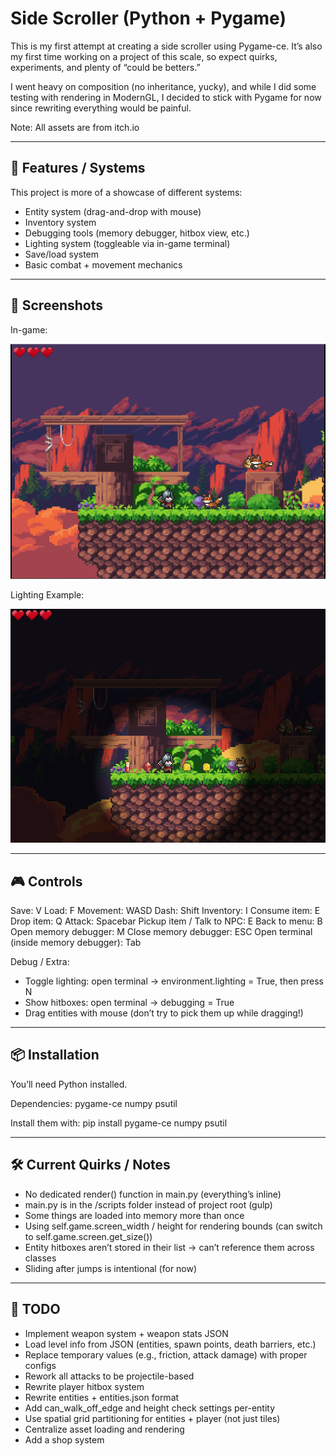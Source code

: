 Side Scroller (Python + Pygame)
================================

This is my first attempt at creating a side scroller using Pygame-ce.
It’s also my first time working on a project of this scale, so expect quirks, experiments,
and plenty of “could be betters.”  

I went heavy on composition (no inheritance, yucky), and while I did some testing
with rendering in ModernGL, I decided to stick with Pygame for now since rewriting
everything would be painful.  

Note: All assets are from itch.io

------------------------------------------------------------
🚀 Features / Systems
------------------------------------------------------------
This project is more of a showcase of different systems:
- Entity system (drag-and-drop with mouse)
- Inventory system
- Debugging tools (memory debugger, hitbox view, etc.)
- Lighting system (toggleable via in-game terminal)
- Save/load system
- Basic combat + movement mechanics

------------------------------------------------------------
📸 Screenshots
------------------------------------------------------------
In-game:

![image alt](https://github.com/TheLord699/SideScrollerPython/blob/a9c685ae1db8d070a10e447c9e7f7f11895733ff/Title.png?raw=true)


Lighting Example:

![image alt](https://github.com/TheLord699/SideScrollerPython/blob/e03d5a201bbb3d47f0805023a4e0e42a7e3cb6c3/Title_light.png?raw=true)

------------------------------------------------------------
🎮 Controls
------------------------------------------------------------
Save: V
Load: F
Movement: WASD
Dash: Shift
Inventory: I
Consume item: E
Drop item: Q
Attack: Spacebar
Pickup item / Talk to NPC: E
Back to menu: B
Open memory debugger: M
Close memory debugger: ESC
Open terminal (inside memory debugger): Tab

Debug / Extra:
- Toggle lighting: open terminal → environment.lighting = True, then press N
- Show hitboxes: open terminal → debugging = True
- Drag entities with mouse (don’t try to pick them up while dragging!)

------------------------------------------------------------
📦 Installation
------------------------------------------------------------
You’ll need Python installed.

Dependencies:
    pygame-ce
    numpy
    psutil

Install them with:
    pip install pygame-ce numpy psutil

------------------------------------------------------------
🛠️ Current Quirks / Notes
------------------------------------------------------------
- No dedicated render() function in main.py (everything’s inline)
- main.py is in the /scripts folder instead of project root (gulp)
- Some things are loaded into memory more than once
- Using self.game.screen_width / height for rendering bounds (can switch to self.game.screen.get_size())
- Entity hitboxes aren’t stored in their list → can’t reference them across classes
- Sliding after jumps is intentional (for now)

------------------------------------------------------------
📝 TODO
------------------------------------------------------------
- Implement weapon system + weapon stats JSON
- Load level info from JSON (entities, spawn points, death barriers, etc.)
- Replace temporary values (e.g., friction, attack damage) with proper configs
- Rework all attacks to be projectile-based
- Rewrite player hitbox system
- Rewrite entities + entities.json format
- Add can_walk_off_edge and height check settings per-entity
- Use spatial grid partitioning for entities + player (not just tiles)
- Centralize asset loading and rendering
- Add a shop system
